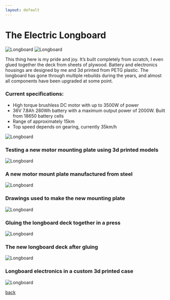 ```yaml
---
layout: default
---
```


# The Electric Longboard

![Longboard](\assets\longboard_1.jpg)
![Longboard](\assets\photography_1.jpg)

This thing here is my pride and joy. It’s built completely from scratch, I even glued together the deck from sheets of plywood. Battery and electronics housings are designed by me and 3d printed from PETG plastic. The longboard has gone through multiple rebuilds during the years, and almost all components have been upgraded at some point.

### Current specifications:
* High torque brushless DC motor with up to 3500W of power
* 36V 7.8Ah 280Wh battery with a maximum output power of 2000W. Built from 18650 battery cells
* Range of approximately 15km
* Top speed depends on gearing, currently 35km/h


![Longboard](\assets\longboard_2.jpg)


### Testing a new motor mounting plate using 3d printed models
![Longboard](\assets\longboard_3.jpg)  

### A new motor mount plate manufactured from steel
![Longboard](\assets\longboard_4.jpg)
  

### Drawings used to make the new mounting plate
![Longboard](\assets\longboard_7.jpg)


### Gluing the longboard deck together in a press
![Longboard](\assets\longboard_5.jpg)


### The new longboard deck after gluing
![Longboard](\assets\longboard_6.jpg)


### Longboard electronics in a custom 3d printed case
![Longboard](\assets\longboard_8.jpg)


[back](./)